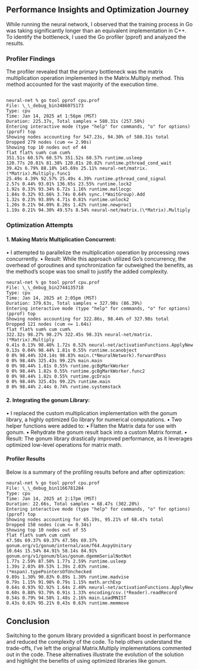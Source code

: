 ## Performance Insights and Optimization Journey

While running the neural network, I observed that the training process in Go was taking significantly longer than an equivalent implementation in C++. To identify the bottleneck, I used the Go profiler (pprof) and analyzed the results.

### Profiler Findings

The profiler revealed that the primary bottleneck was the matrix multiplication operation implemented in the Matrix.Multiply method. This method accounted for the vast majority of the execution time.

```Unoptimized

neural-net % go tool pprof cpu.prof
File: \_\_debug_bin3486075173
Type: cpu
Time: Jan 14, 2025 at 1:56pm (MST)
Duration: 225.37s, Total samples = 580.31s (257.50%)
Entering interactive mode (type "help" for commands, "o" for options)
(pprof) top
Showing nodes accounting for 547.23s, 94.30% of 580.31s total
Dropped 279 nodes (cum <= 2.90s)
Showing top 10 nodes out of 44
flat flat% sum% cum cum%
351.51s 60.57% 60.57% 351.52s 60.57% runtime.usleep
120.77s 20.81% 81.38% 120.81s 20.82% runtime.pthread_cond_wait
39.42s 6.79% 88.18% 145.69s 25.11% neural-net/matrix.(*Matrix).Multiply.func1
25.49s 4.39% 92.57% 25.49s 4.39% runtime.pthread_cond_signal
2.57s 0.44% 93.01% 136.65s 23.55% runtime.lock2
1.92s 0.33% 93.34% 6.72s 1.16% runtime.mallocgc
1.84s 0.32% 93.66% 3.74s 0.64% sync.(*WaitGroup).Add
1.32s 0.23% 93.89% 4.71s 0.81% runtime.unlock2
1.20s 0.21% 94.09% 8.26s 1.42% runtime.newproc1
1.19s 0.21% 94.30% 49.57s 8.54% neural-net/matrix.(\*Matrix).Multiply
```

### Optimization Attempts

#### 1. Making Matrix Multiplication Concurrent:

• I attempted to parallelize the multiplication operation by processing rows concurrently.
• Result: While this approach utilized Go’s concurrency, the overhead of goroutines and synchronization far outweighed the benefits, as the method’s scope was too small to justify the added complexity.

```Using concurrency
neural-net % go tool pprof cpu.prof
File: \_\_debug_bin2744135718
Type: cpu
Time: Jan 14, 2025 at 2:05pm (MST)
Duration: 379.63s, Total samples = 327.98s (86.39%)
Entering interactive mode (type "help" for commands, "o" for options)
(pprof) top
Showing nodes accounting for 322.86s, 98.44% of 327.98s total
Dropped 121 nodes (cum <= 1.64s)
flat flat% sum% cum cum%
322.32s 98.27% 98.27% 322.45s 98.31% neural-net/matrix.(*Matrix).Multiply
0.41s 0.13% 98.40% 1.72s 0.52% neural-net/activationFunctions.ApplyNew
0.13s 0.04% 98.44% 1.81s 0.55% runtime.scanobject
0 0% 98.44% 324.14s 98.83% main.(*NeuralNetwork).forwardPass
0 0% 98.44% 325.43s 99.22% main.main
0 0% 98.44% 1.81s 0.55% runtime.gcBgMarkWorker
0 0% 98.44% 1.82s 0.55% runtime.gcBgMarkWorker.func2
0 0% 98.44% 1.82s 0.55% runtime.gcDrain
0 0% 98.44% 325.43s 99.22% runtime.main
0 0% 98.44% 2.44s 0.74% runtime.systemstack
```

#### 2. Integrating the gonum Library:

• I replaced the custom multiplication implementation with the gonum library, a highly optimized Go library for numerical computations.
• Two helper functions were added to:
• Flatten the Matrix data for use with gonum.
• Rehydrate the gonum result back into a custom Matrix format.
• Result: The gonum library drastically improved performance, as it leverages optimized low-level operations for matrix math.

#### Profiler Results

Below is a summary of the profiling results before and after optimization:

```Using gonum
neural-net % go tool pprof cpu.prof
File: \_\_debug_bin1166781284
Type: cpu
Time: Jan 14, 2025 at 2:17pm (MST)
Duration: 22.66s, Total samples = 68.47s (302.20%)
Entering interactive mode (type "help" for commands, "o" for options)
(pprof) top
Showing nodes accounting for 65.19s, 95.21% of 68.47s total
Dropped 150 nodes (cum <= 0.34s)
Showing top 10 nodes out of 55
flat flat% sum% cum cum%
47.50s 69.37% 69.37% 47.50s 69.37% gonum.org/v1/gonum/internal/asm/f64.AxpyUnitary
10.64s 15.54% 84.91% 58.14s 84.91% gonum.org/v1/gonum/blas/gonum.dgemmSerialNotNot
1.77s 2.59% 87.50% 1.77s 2.59% runtime.usleep
1.39s 2.03% 89.53% 1.39s 2.03% runtime.(*mspan).typePointersOfUnchecked
0.89s 1.30% 90.83% 0.89s 1.30% runtime.madvise
0.79s 1.15% 91.98% 0.79s 1.15% math.archExp
0.64s 0.93% 92.92% 1.64s 2.40% neural-net/activationFunctions.ApplyNew
0.60s 0.88% 93.79% 0.91s 1.33% encoding/csv.(*Reader).readRecord
0.54s 0.79% 94.58% 1.48s 2.16% main.LoadMNIST
0.43s 0.63% 95.21% 0.43s 0.63% runtime.memmove
```

## Conclusion

Switching to the gonum library provided a significant boost in performance and reduced the complexity of the code. To help others understand the trade-offs, I’ve left the original Matrix.Multiply implementations commented out in the code. These alternatives illustrate the evolution of the solution and highlight the benefits of using optimized libraries like gonum.
